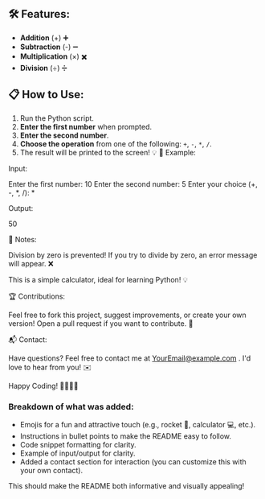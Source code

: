 ## 🛠️ Features:
- **Addition** (+) ➕
- **Subtraction** (-) ➖
- **Multiplication** (×) ✖️
- **Division** (÷) ➗
## 📋 How to Use:
1. Run the Python script.
2. **Enter the first number** when prompted.
3. **Enter the second number**.
4. **Choose the operation** from one of the following: `+`, `-`, `*`, `/`.
5. The result will be printed to the screen! 💡
🌟 Example:

Input:

Enter the first number: 10
Enter the second number: 5
Enter your choice (+, -, *, /): *


Output:

50

🚨 Notes:

Division by zero is prevented! If you try to divide by zero, an error message will appear. ❌

This is a simple calculator, ideal for learning Python! 💡

🏆 Contributions:

Feel free to fork this project, suggest improvements, or create your own version! Open a pull request if you want to contribute. 🤝

📬 Contact:

Have questions? Feel free to contact me at YourEmail@example.com
. I'd love to hear from you! ✉️

Happy Coding! 👩‍💻👨‍💻


### Breakdown of what was added:
- Emojis for a fun and attractive touch (e.g., rocket 🚀, calculator 💻, etc.).
- Instructions in bullet points to make the README easy to follow.
- Code snippet formatting for clarity.
- Example of input/output for clarity.
- Added a contact section for interaction (you can customize this with your own contact).

This should make the README both informative and visually appealing!
